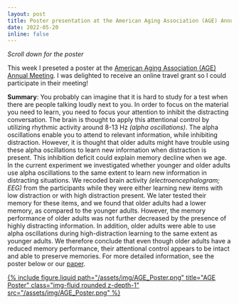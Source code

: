 ```yaml
---
layout: post
title: Poster presentation at the American Aging Association (AGE) Annual Meeting
date: 2022-05-20
inline: false
---
```

<i>Scroll down for the poster</i>

This week I preseted a poster at the <a href="https://www.americanagingassociation.org/annual-meeting">American Aging Association (AGE) Annual Meeting</a>. I was delighted to receive an online travel grant so I could participate in their meeting!

<b>Summary</b>: You probably can imagine that it is hard to study for a test when there are people talking loudly next to you. In order to focus on the material you need to learn, you need to focus your attention to inhibit the distracting conversation. The brain is thought to apply this attentional control by utilizing rhythmic activity around 8-13 Hz <i>(alpha oscillations)</i>. The alpha oscillations enable you to attend to relevant information, while inhibiting distraction. However, it is thought that older adults might have trouble using these alpha oscillations to learn new information when distraction is present. This inhibition deficit could explain memory decline when we age. In the current experiment we investigated whether younger and older adults use alpha oscillations to the same extent to learn new information in distracting situations. We recoded brain activity <i>(electroencephalogram; EEG)</i> from the participants while they were either learning new items with low distraction or with high distraction present. We later tested their memory for these items, and we found that older adults had a lower memory, as compared to the younger adults. However, the memory performance of older adults was not further decreased by the presence of highly distracting information. In addition, older adults were able to use alpha oscillations during high-distraction learning to the same extent as younger adults. We therefore conclude that even though older adults have a reduced memory performance, their attentional control appears to be intact and able to preserve memories. For more detailed information, see the poster below or our <a href="https://doi.org/10.1111/ejn.15086">paper</a>.

<div class="row">
    <div class="col-sm mt-3 mt-md-0">
        <div><a href="/assets/img/AGE_Poster.png">
            {% include figure.liquid path="/assets/img/AGE_Poster.png" title="AGE Poster" class="img-fluid rounded z-depth-1" src="/assets/img/AGE_Poster.png" %}
        </a></div>
    </div>
</div>
